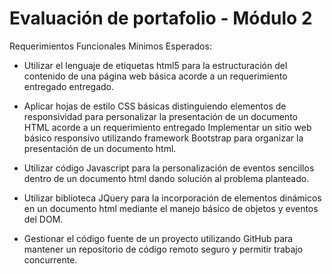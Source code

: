 # Evaluación de portafolio - Módulo 2

Requerimientos Funcionales Mínimos Esperados:

- Utilizar el lenguaje de etiquetas html5 para la estructuración del contenido de una página web básica acorde a un requerimiento entregado entregado.

- Aplicar hojas de estilo CSS básicas distinguiendo elementos de responsividad para personalizar la presentación de un documento HTML acorde a un requerimiento entregado
  Implementar un sitio web básico responsivo utilizando framework Bootstrap para organizar la presentación de un documento html.

- Utilizar código Javascript para la personalización de eventos sencillos dentro de un documento html dando solución al problema planteado.

- Utilizar biblioteca JQuery para la incorporación de elementos dinámicos en un documento html mediante el manejo básico de objetos y eventos del DOM.

- Gestionar el código fuente de un proyecto utilizando GitHub para mantener un repositorio de código remoto seguro y permitir trabajo concurrente.
